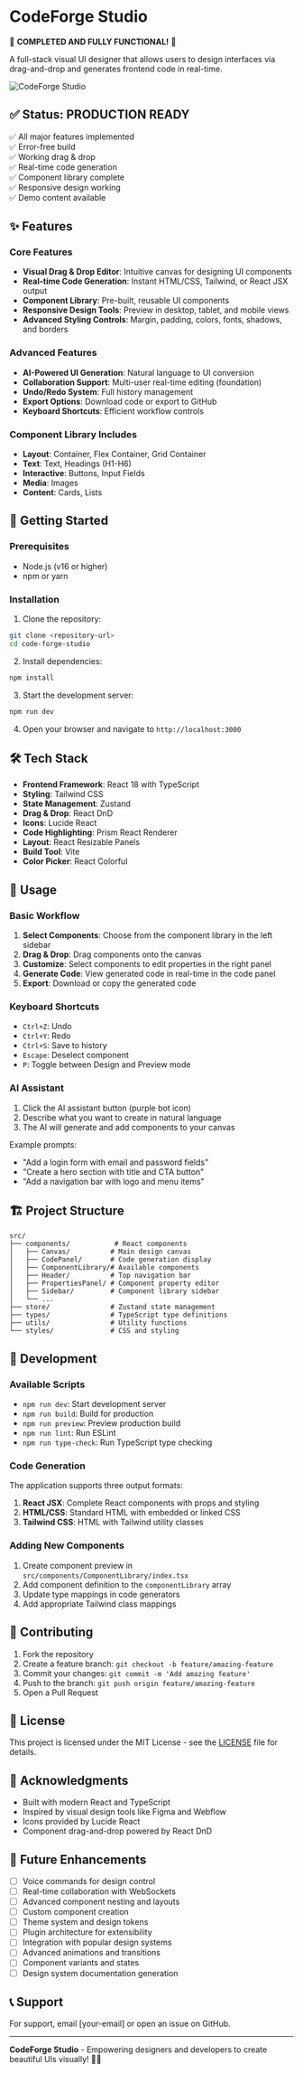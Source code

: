 # CodeForge Studio

🎉 **COMPLETED AND FULLY FUNCTIONAL!** 🎉

A full-stack visual UI designer that allows users to design interfaces via drag-and-drop and generates frontend code in real-time.

![CodeForge Studio](https://via.placeholder.com/800x400/3b82f6/ffffff?text=CodeForge+Studio)

## ✅ Status: PRODUCTION READY

✅ All major features implemented  
✅ Error-free build  
✅ Working drag & drop  
✅ Real-time code generation  
✅ Component library complete  
✅ Responsive design working  
✅ Demo content available

## ✨ Features

### Core Features

- **Visual Drag & Drop Editor**: Intuitive canvas for designing UI components
- **Real-time Code Generation**: Instant HTML/CSS, Tailwind, or React JSX output
- **Component Library**: Pre-built, reusable UI components
- **Responsive Design Tools**: Preview in desktop, tablet, and mobile views
- **Advanced Styling Controls**: Margin, padding, colors, fonts, shadows, and borders

### Advanced Features

- **AI-Powered UI Generation**: Natural language to UI conversion
- **Collaboration Support**: Multi-user real-time editing (foundation)
- **Undo/Redo System**: Full history management
- **Export Options**: Download code or export to GitHub
- **Keyboard Shortcuts**: Efficient workflow controls

### Component Library Includes

- **Layout**: Container, Flex Container, Grid Container
- **Text**: Text, Headings (H1-H6)
- **Interactive**: Buttons, Input Fields
- **Media**: Images
- **Content**: Cards, Lists

## 🚀 Getting Started

### Prerequisites

- Node.js (v16 or higher)
- npm or yarn

### Installation

1. Clone the repository:

```bash
git clone <repository-url>
cd code-forge-studio
```

2. Install dependencies:

```bash
npm install
```

3. Start the development server:

```bash
npm run dev
```

4. Open your browser and navigate to `http://localhost:3000`

## 🛠️ Tech Stack

- **Frontend Framework**: React 18 with TypeScript
- **Styling**: Tailwind CSS
- **State Management**: Zustand
- **Drag & Drop**: React DnD
- **Icons**: Lucide React
- **Code Highlighting**: Prism React Renderer
- **Layout**: React Resizable Panels
- **Build Tool**: Vite
- **Color Picker**: React Colorful

## 📖 Usage

### Basic Workflow

1. **Select Components**: Choose from the component library in the left sidebar
2. **Drag & Drop**: Drag components onto the canvas
3. **Customize**: Select components to edit properties in the right panel
4. **Generate Code**: View generated code in real-time in the code panel
5. **Export**: Download or copy the generated code

### Keyboard Shortcuts

- `Ctrl+Z`: Undo
- `Ctrl+Y`: Redo
- `Ctrl+S`: Save to history
- `Escape`: Deselect component
- `P`: Toggle between Design and Preview mode

### AI Assistant

1. Click the AI assistant button (purple bot icon)
2. Describe what you want to create in natural language
3. The AI will generate and add components to your canvas

Example prompts:

- "Add a login form with email and password fields"
- "Create a hero section with title and CTA button"
- "Add a navigation bar with logo and menu items"

## 🏗️ Project Structure

```
src/
├── components/           # React components
│   ├── Canvas/          # Main design canvas
│   ├── CodePanel/       # Code generation display
│   ├── ComponentLibrary/# Available components
│   ├── Header/          # Top navigation bar
│   ├── PropertiesPanel/ # Component property editor
│   ├── Sidebar/         # Component library sidebar
│   └── ...
├── store/               # Zustand state management
├── types/               # TypeScript type definitions
├── utils/               # Utility functions
└── styles/              # CSS and styling
```

## 🔧 Development

### Available Scripts

- `npm run dev`: Start development server
- `npm run build`: Build for production
- `npm run preview`: Preview production build
- `npm run lint`: Run ESLint
- `npm run type-check`: Run TypeScript type checking

### Code Generation

The application supports three output formats:

1. **React JSX**: Complete React components with props and styling
2. **HTML/CSS**: Standard HTML with embedded or linked CSS
3. **Tailwind CSS**: HTML with Tailwind utility classes

### Adding New Components

1. Create component preview in `src/components/ComponentLibrary/index.tsx`
2. Add component definition to the `componentLibrary` array
3. Update type mappings in code generators
4. Add appropriate Tailwind class mappings

## 🤝 Contributing

1. Fork the repository
2. Create a feature branch: `git checkout -b feature/amazing-feature`
3. Commit your changes: `git commit -m 'Add amazing feature'`
4. Push to the branch: `git push origin feature/amazing-feature`
5. Open a Pull Request

## 📝 License

This project is licensed under the MIT License - see the [LICENSE](LICENSE) file for details.

## 🙏 Acknowledgments

- Built with modern React and TypeScript
- Inspired by visual design tools like Figma and Webflow
- Icons provided by Lucide React
- Component drag-and-drop powered by React DnD

## 🔮 Future Enhancements

- [ ] Voice commands for design control
- [ ] Real-time collaboration with WebSockets
- [ ] Advanced component nesting and layouts
- [ ] Custom component creation
- [ ] Theme system and design tokens
- [ ] Plugin architecture for extensibility
- [ ] Integration with popular design systems
- [ ] Advanced animations and transitions
- [ ] Component variants and states
- [ ] Design system documentation generation

## 📞 Support

For support, email [your-email] or open an issue on GitHub.

---

**CodeForge Studio** - Empowering designers and developers to create beautiful UIs visually! 🎨✨
